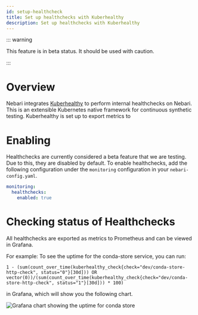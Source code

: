 ```yaml
---
id: setup-healthcheck
title: Set up healthchecks with Kuberhealthy
description: Set up healthchecks with Kuberhealthy
---
```


::: warning

This feature is in beta status. It should be used with caution. 

:::

# Overview

Nebari integrates [Kuberhealthy](https://kuberhealthy.github.io/kuberhealthy/) to perform internal healthchecks on Nebari. This is an extensible Kubernetes native framework for continuous synthetic testing. Kuberhealthy is set up to export metrics to

# Enabling

Healthchecks are currently considered a beta feature that we are testing. Due to this, they are disabled by default. To enable healthchecks, add the following configuration under the `monitoring` configuration in your `nebari-config.yaml`.

```yaml
monitoring:
  healthchecks:
    enabled: true
```

# Checking status of Healthchecks

All healthchecks are exported as metrics to Prometheus and can be viewed in Grafana.

For example: To see the uptime for the conda-store service, you can run:

`1 - (sum(count_over_time(kuberhealthy_check{check="dev/conda-store-http-check", status="0"}[30d])) OR vector(0))/(sum(count_over_time(kuberhealthy_check{check="dev/conda-store-http-check", status="1"}[30d])) * 100)`

in Grafana, which will show you the following chart.

![Grafana chart showing the uptime for conda store](/img/how-tos/nebari-healthchecks.png)
